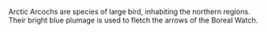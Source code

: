 Arctic Arcochs are species of large bird, inhabiting the northern regions. Their bright blue plumage is used to fletch the arrows of the Boreal Watch.
